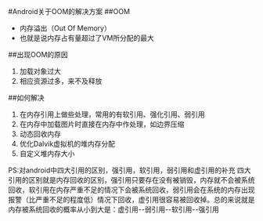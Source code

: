 #Android关于OOM的解决方案
##OOM
* 内存溢出（Out Of Memory）
* 也就是说内存占有量超过了VM所分配的最大


##出现OOM的原因
1. 加载对象过大
2. 相应资源过多，来不及释放

##如何解决
1. 在内存引用上做些处理，常用的有软引用、强化引用、弱引用
2. 在内存中加载图片时直接在内存中作处理，如边界压缩
3. 动态回收内存
4. 优化Dalvik虚拟机的堆内存分配
5. 自定义堆内存大小

PS:对android中四大引用的区别，强引用，软引用，弱引用和虚引用的补充
四大引用的区别就是内存回收的区别，强引用只要存在没有被销毁，内存就不会被系统回收，软引用在内存严重不足的情况下会被系统回收，弱引用会在系统的内存出现报警（比严重不足的程度低）情况下回收，虚引用很容易被回收掉。总的来说就是内存被系统回收的概率从小到大是：虚引用--弱引用--软引用--强引用
